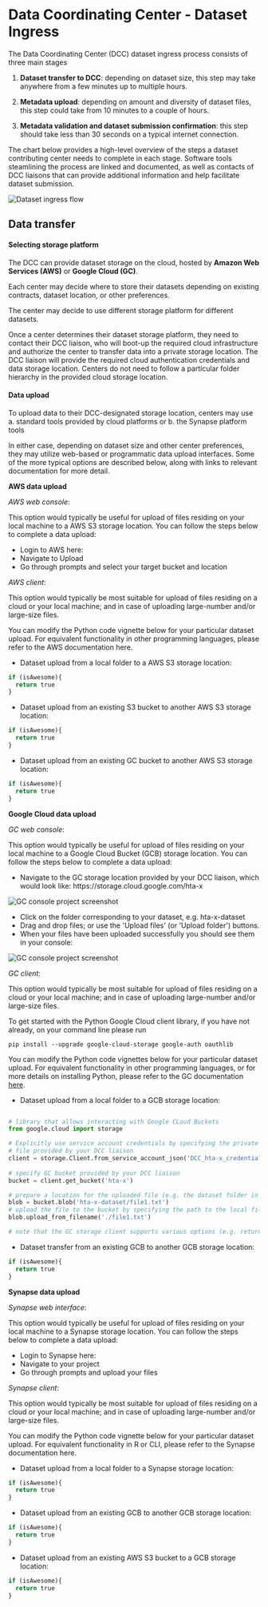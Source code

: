 # Data Coordinating Center - Dataset Ingress

The Data Coordinating Center (DCC) dataset ingress process consists of three main stages

1. __Dataset transfer to DCC__: depending on dataset size, this step may take anywhere from a few minutes up to multiple hours.

2. __Metadata upload__: depending on amount and diversity of dataset files, this step could take from 10 minutes to a couple of hours.

3. __Metadata validation and dataset submission confirmation__: this step should take less than 30 seconds on a typical internet connection.

The chart below provides a high-level overview of the steps a dataset contributing center needs to complete in each stage. Software tools steamlining the process are linked and documented, as well as contacts of DCC liaisons that can provide additional information and help facilitate dataset submission.

![Dataset ingress flow](https://github.com/Sage-Bionetworks/HTAN-data-pipeline/blob/dev/doc/img/overall_ingress_flow.png)

## Data transfer

#### Selecting storage platform

The DCC can provide dataset storage on the cloud, hosted by __Amazon Web Services (AWS)__ or __Google Cloud (GC)__. 

Each center may decide where to store their datasets depending on existing contracts, dataset location, or other preferences. 

The center may decide to use different storage platform for different datasets.

Once a center determines their dataset storage platform, they need to contact their DCC liaison, who will boot-up the required cloud infrastructure and authorize the center to transfer data into a private storage location. The DCC liaison will provide the required cloud authentication credentials and data storage location. Centers do not need to follow a particular folder hierarchy in the provided cloud storage location.

#### Data upload

To upload data to their DCC-designated storage location, centers may use 
a. standard tools provided by cloud platforms 
or
b. the Synapse platform tools 

In either case, depending on dataset size and other center preferences, they may utilize web-based or programmatic data upload interfaces. Some of the more typical options are described below, along with links to relevant documentation for more detail.

__AWS data upload__

_AWS web console_: 

This option would typically be useful for upload of files residing on your local machine to a AWS S3 storage location. You can follow the steps below to complete a data upload:

* Login to AWS here: 
* Navigate to Upload
* Go through prompts and select your target bucket and location

_AWS client_:

This option would typically be most suitable for upload of files residing on a cloud or your local machine; and in case of uploading large-number and/or large-size files.

You can modify the Python code vignette below for your particular dataset upload. For equivalent functionality in other programming languages, please refer to the AWS documentation here. 

* Dataset upload from a local folder to a AWS S3 storage location:

```python
if (isAwesome){
  return true
}
```

* Dataset upload from an existing S3 bucket to another AWS S3 storage location:

```python
if (isAwesome){
  return true
}
```

* Dataset upload from an existing GC bucket to another AWS S3 storage location:

```python
if (isAwesome){
  return true
}
```

__Google Cloud data upload__

_GC web console_: 

This option would typically be useful for upload of files residing on your local machine to a Google Cloud Bucket (GCB) storage location. You can follow the steps below to complete a data upload:

* Navigate to the GC storage location provided by your DCC liaison, which would look like:
ht<span>tps://</span>storage.cloud.google.com/hta-x

![GC console project screenshot](https://github.com/Sage-Bionetworks/HTAN-data-pipeline/blob/dev/doc/img/gc_project_console.png)

* Click on the folder corresponding to your dataset, e.g. hta-x-dataset 
* Drag and drop files; or use the 'Upload files' (or 'Upload folder') buttons. 
* When your files have been uploaded successfully you should see them in your console:

![GC console project screenshot](https://github.com/Sage-Bionetworks/HTAN-data-pipeline/blob/dev/doc/img/gc_file_upload_complete.png)

_GC client_:

This option would typically be most suitable for upload of files residing on a cloud or your local machine; and in case of uploading large-number and/or large-size files.

To get started with the Python Google Cloud client library, if you have not already, on your command line please run

```
pip install --upgrade google-cloud-storage google-auth oauthlib
```

You can modify the Python code vignettes below for your particular dataset upload. For equivalent functionality in other programming languages, or for more details on installing Python, please refer to the GC documentation [here](https://cloud.google.com/storage/docs/reference/libraries).


* Dataset upload from a local folder to a GCB storage location:

```python

# library that allows interacting with Google CLoud Buckets
from google.cloud import storage

# Explicitly use service account credentials by specifying the private key
# file provided by your DCC liaison
client = storage.Client.from_service_account_json('DCC_hta-x_credentials.json')
        
# specify GC bucket provided by your DCC liaison
bucket = client.get_bucket('hta-x')

# prepare a location for the uploaded file (e.g. the dataset folder in your bucket)
blob = bucket.blob('hta-x-dataset/file1.txt')
# upload the file to the bucket by specifying the path to the local file you want to upload
blob.upload_from_filename('./file1.txt')

# note that the GC storage client supports various options (e.g. returniung signed url to uploaded objects; please refer to more detailed documentation here: https://googleapis.dev/python/storage/latest/client.html)
```

* Dataset transfer from an existing GCB to another GCB storage location:

```python
if (isAwesome){
  return true
}
```

__Synapse data upload__

_Synapse web interface_: 

This option would typically be useful for upload of files residing on your local machine to a Synapse storage location. You can follow the steps below to complete a data upload:

* Login to Synapse here: 
* Navigate to your project
* Go through prompts and upload your files

_Synapse client_:

This option would typically be most suitable for upload of files residing on a cloud or your local machine; and in case of uploading large-number and/or large-size files.

You can modify the Python code vignette below for your particular dataset upload. For equivalent functionality in R or CLI, please refer to the Synapse documentation here. 

* Dataset upload from a local folder to a Synapse storage location:

```python
if (isAwesome){
  return true
}
```

* Dataset upload from an existing GCB to another GCB storage location:

```python
if (isAwesome){
  return true
}
```

* Dataset upload from an existing AWS S3 bucket to a GCB storage location:

```python
if (isAwesome){
  return true
}
```







